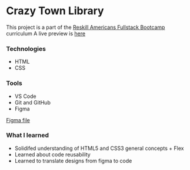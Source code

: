 # Crazy Town Library
This project is a part of the [Reskill Americans Fullstack Bootcamp](https://reskillamericans.org/) curriculum
A live preview is [here](https://iamjessep.github.io/CrazyTownLibrary/)

### Technologies
* HTML
* CSS


### Tools
* VS Code
* Git and GitHub
* Figma

[Figma file](https://www.figma.com/file/2RU9bTBkRkee97DHngfBrG/Library?node-id=0%3A1&t=TACRrR6WJhtnjcLM-0)

### What I learned

* Solidifed understanding of HTML5 and CSS3 general concepts + Flex
* Learned about code reusability
* Learned to translate designs from figma to code
